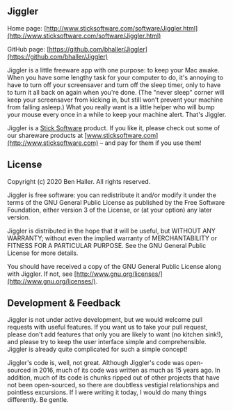 Jiggler
---------------------------------------------------------------------------------------------
Home page: [http://www.sticksoftware.com/software/Jiggler.html](http://www.sticksoftware.com/software/Jiggler.html)

GitHub page: [https://github.com/bhaller/Jiggler](https://github.com/bhaller/Jiggler)

Jiggler is a little freeware app with one purpose: to keep your Mac awake. When you have some lengthy task for your computer to do, it's annoying to have to turn off your screensaver and turn off the sleep timer, only to have to turn it all back on again when you're done. (The "never sleep" corner will keep your screensaver from kicking in, but still won't prevent your machine from falling asleep.) What you really want is a little helper who will bump your mouse every once in a while to keep your machine alert. That's Jiggler.

Jiggler is a [Stick Software](http://www.sticksoftware.com) product.  If you like it, please check out some of our shareware products at [www.sticksoftware.com](http://www.sticksoftware.com) – and pay for them if you use them!


License
----------

Copyright (c) 2020 Ben Haller.  All rights reserved.

Jiggler is free software: you can redistribute it and/or modify it under the terms of the GNU General Public License as published by the Free Software Foundation, either version 3 of the License, or (at your option) any later version.

Jiggler is distributed in the hope that it will be useful, but WITHOUT ANY WARRANTY; without even the implied warranty of MERCHANTABILITY or FITNESS FOR A PARTICULAR PURPOSE.  See the GNU General Public License for more details.

You should have received a copy of the GNU General Public License along with Jiggler.  If not, see [http://www.gnu.org/licenses/](http://www.gnu.org/licenses/).


Development & Feedback
-----------------------------------
Jiggler is not under active development, but we would welcome pull requests with useful features.  If you want us to take your pull request, please don't add features that only you are likely to want (no kitchen sink!), and please try to keep the user interface simple and comprehensible.  Jiggler is already quite complicated for such a simple concept!

Jiggler's code is, well, not great.  Although Jiggler's code was open-sourced in 2016, much of its code was written as much as 15 years ago.  In addition, much of its code is chunks ripped out of other projects that have not been open-sourced, so there are doubtless vestigial relationships and pointless excursions.  If I were writing it today, I would do many things differently.  Be gentle.
